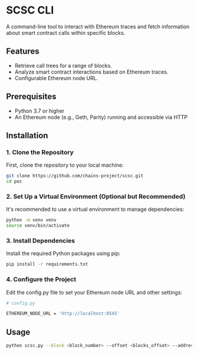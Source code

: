 # SCSC CLI

A command-line tool to interact with Ethereum traces and fetch information about smart contract calls within specific blocks.

## Features

- Retrieve call trees for a range of blocks.
- Analyze smart contract interactions based on Ethereum traces.
- Configurable Ethereum node URL.

## Prerequisites

- Python 3.7 or higher
- An Ethereum node (e.g., Geth, Parity) running and accessible via HTTP

## Installation

### 1. Clone the Repository

First, clone the repository to your local machine:

```bash
git clone https://github.com/chains-project/scsc.git
cd poc
```

### 2. Set Up a Virtual Environment (Optional but Recommended)

It's recommended to use a virtual environment to manage dependencies:
```bash
python -m venv venv
source venv/bin/activate
```

### 3. Install Dependencies

Install the required Python packages using pip:
```bash
pip install -r requirements.txt
```


### 4. Configure the Project

Edit the config.py file to set your Ethereum node URL and other settings:
```bash
# config.py

ETHEREUM_NODE_URL = 'http://localhost:8545'
```

## Usage
```bash
python scsc.py --block <block_number> --offset <blocks_offset> --address <contract_address>
```